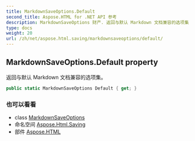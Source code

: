 ```yaml
---
title: MarkdownSaveOptions.Default
second_title: Aspose.HTML for .NET API 参考
description: MarkdownSaveOptions 财产. 返回与默认 Markdown 文档兼容的选项集
type: docs
weight: 20
url: /zh/net/aspose.html.saving/markdownsaveoptions/default/
---
```

## MarkdownSaveOptions.Default property

返回与默认 Markdown 文档兼容的选项集。

```csharp
public static MarkdownSaveOptions Default { get; }
```

### 也可以看看

* class [MarkdownSaveOptions](../)
* 命名空间 [Aspose.Html.Saving](../../markdownsaveoptions/)
* 部件 [Aspose.HTML](../../../)


